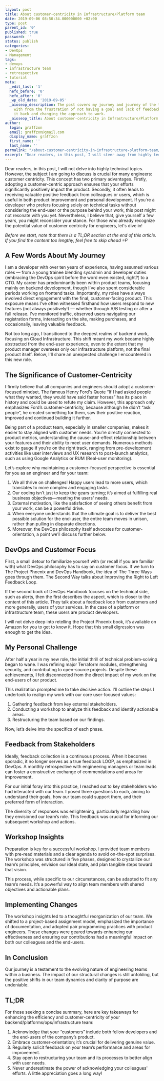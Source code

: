 ```yaml
---
layout: post
title: About customer-centricity in Infrastructure/Platform team
date: 2019-09-06 08:50:34.000000000 +02:00
type: post
parent_id: '0'
published: true
password: ''
status: publish
categories:
- DevOps
- Management
tags:
- devops
- infrastructure team
- retrospective
- tutorial
meta:
  _edit_last: '1'
  hefo_before: '0'
  hefo_after: '0'
  _wp_old_date: '2019-09-05'
  _aioseop_description: The post covers my journey and journey of the team I worked
    with from the frustration of not having a goal and lack of feedback to getting
    it back and changing the approach to work.
  _aioseop_title: About customer-centricity in Infrastructure/Platform team
author:
  login: graffzon
  email: graffzon@gmail.com
  display_name: graffzon
  first_name: ''
  last_name: ''
permalink: "/about-customer-centricity-in-infrastructure-platform-team/"
excerpt: "Dear readers, in this post, I will steer away from highly technical subjects to discuss a topic crucial for many engineers: customer centricity. This concept offers two primary benefits. Firstly, embracing a customer-centric approach ensures your work profoundly and positively impacts the product. Secondly, it often leads to receiving constructive feedback from colleagues or users, invaluable for both product enhancement and personal growth. For those who recognize the potential value of customer centricity in engineering, let's dive in!"
---
```

Dear readers, in this post, I will not delve into highly technical topics. However, the subject I am going to discuss is crucial for many engineers: customer centricity. This concept has two primary advantages. Firstly, adopting a customer-centric approach ensures that your efforts significantly positively impact the product. Secondly, it often leads to receiving valuable positive feedback from colleagues or users, which is useful in both product improvement and personal development. If you're a developer who prefers focusing solely on technical tasks without considering the end-user or the purpose behind your work, this post might not resonate with you yet. Nevertheless, I believe that, give yourself a few years, you might reconsider your stance. For those who already recognize the potential value of customer centricity for engineers, let's dive in!

*Before we start, note that there is a TL;DR section at the end of this article. If you find the content too lengthy, feel free to skip ahead =P*

## A Few Words About My Journey

I am a developer with over ten years of experience, having assumed various roles — from a young trainee blending sysadmin and developer duties (embracing the DevOps spirit before the word even existed, right?) to a CTO. My career has predominantly been within product teams, focusing mainly on backend development, though I've also spent considerable periods working on frontend tasks. Importantly, my roles have always involved direct engagement with the final, customer-facing product. This exposure means I've often witnessed firsthand how users respond to new features (not always positively!) — whether through A/B testing or after a full release. I've monitored traffic, observed users navigating our registration forms, interacting on the site, making purchases, and occasionally, leaving valuable feedback.

Not too long ago, I transitioned to the deepest realms of backend work, focusing on Cloud Infrastructure. This shift meant my work became highly abstracted from the end-user experience, even to the extent that my product manager oversees only our infrastructure platform, not the final product itself. Below, I'll share an unexpected challenge I encountered in this new role.

## The Significance of Customer-Centricity

I firmly believe that all companies and engineers should adopt a customer-focused mindset. The famous Henry Ford's Quote “If I had asked people what they wanted, they would have said faster horses” has its place in history and could be used to refute my claim. However, this approach only emphasizes Ford’s customer-centricity, because although he didn’t “ask people”, he created something for them, saw their positive reaction, improved and continued building it further.

Being part of a product team, especially in smaller companies, makes it easier to stay aligned with customer needs. You’re directly connected to product metrics, understanding the cause-and-effect relationship between your features and their ability to meet user demands. Numerous methods exist to gauge if you’re on the right track, ranging from pre-development activities like user interviews and UX research to post-launch analytics, such as using Google Analytics or RUM (Real-user monitoring).

Let’s explore why maintaining a customer-focused perspective is essential for you as an engineer and for your team:

1. We all thrive on challenges! Happy users lead to more users, which translates to more complex and engaging tasks.
2. Our coding isn't just to keep the gears turning; it’s aimed at fulfilling real business objectives—meeting the users' needs.
3. External motivation, like the satisfaction of seeing others benefit from your work, can be a powerful drive.
4. When everyone understands that the ultimate goal is to deliver the best possible solution for the end-user, the entire team moves in unison, rather than pulling in disparate directions.
5. Moreover, the DevOps philosophy itself advocates for customer-orientation, a point we’ll discuss further below.

## DevOps and Customer Focus

First, a small detour to familiarize yourself with (or recall if you are familiar with) what DevOps philosophy has to say on customer focus. If we turn to The Project Phoenix and DevOps Handbook, the idea of ​​The Three Ways goes through them. The Second Way talks about Improving the Right to Left Feedback Loop.

If the second book of DevOps Handbook focuses on the technical side, such as alerts, then the first describes the aspect, which is closer to the content of this article. They talk about a feedback loop from customers and more generally, users of your services. In the case of a platform or infrastructure team, these users are product developers.

I will not delve deep into retelling the Project Phoenix book, it’s available on Amazon for you to get to know it. Hope that this small digression was enough to get the idea.

## My Personal Challenge

After half a year in my new role, the initial thrill of technical problem-solving began to wane. I was refining major Terraform modules, strengthening security, and contributing to open-source projects. Despite these achievements, I felt disconnected from the direct impact of my work on the end-users of our product.

This realization prompted me to take decisive action. I'll outline the steps I undertook to realign my work with our core user-focused values:

1. Gathering feedback from key external stakeholders.
2. Conducting a workshop to analyze this feedback and identify actionable areas.
3. Restructuring the team based on our findings.

Now, let’s delve into the specifics of each phase.

## Feedback from Stakeholders

Ideally, feedback collection is a continuous process. When it becomes sporadic, it no longer serves as a true feedback LOOP, as emphasized in DevOps. A monthly retrospective with engineering managers or team leads can foster a constructive exchange of commendations and areas for improvement.

For our initial foray into this practice, I reached out to key stakeholders who had interacted with our team. I posed three questions to each, aiming to understand their goals, how our team could support them, and their preferred form of interaction.

The diversity of responses was enlightening, particularly regarding how they envisioned our team’s role. This feedback was crucial for informing our subsequent workshop and actions.

## Workshop Insights

Preparation is key for a successful workshop. I provided team members with pre-read materials and a clear agenda to avoid on-the-spot surprises. The workshop was structured in five phases, designed to crystallize our team’s principles, envision our ideal state, and plan tangible steps toward that vision.

This process, while specific to our circumstances, can be adapted to fit any team’s needs. It’s a powerful way to align team members with shared objectives and actionable plans.

## Implementing Changes

The workshop insights led to a thoughtful reorganization of our team. We shifted to a project-based assignment model, emphasized the importance of documentation, and adopted pair programming practices with product engineers. These changes were geared towards enhancing our effectiveness and ensuring our contributions had a meaningful impact on both our colleagues and the end-users.

## In Conclusion

Our journey is a testament to the evolving nature of engineering teams within a business. The impact of our structural changes is still unfolding, but the positive shifts in our team dynamics and clarity of purpose are undeniable.

## TL;DR

For those seeking a concise summary, here are key takeaways for enhancing the efficiency and customer-centricity of your backend/platforms/ops/infrastructure team:

1. Acknowledge that your “customers” include both fellow developers and the end-users of the company’s product.
2. Embrace customer-orientation; it’s crucial for delivering genuine value.
3. Regularly solicit feedback on your team’s performance and areas for improvement.
4. Stay open to restructuring your team and its processes to better align with user needs.
5. Never underestimate the power of acknowledging your colleagues' efforts. A little appreciation goes a long way!
